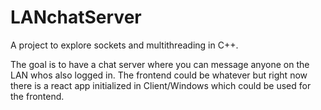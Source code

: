 # LANchatServer
A project to explore sockets and multithreading in C++.

The goal is to have a chat server where you can message anyone on the LAN whos also logged in. The frontend could be whatever but right now there is a react app initialized in Client/Windows which could be used for the frontend.
